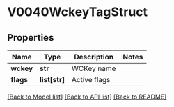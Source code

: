 # V0040WckeyTagStruct

## Properties
Name | Type | Description | Notes
------------ | ------------- | ------------- | -------------
**wckey** | **str** | WCKey name | 
**flags** | **list[str]** | Active flags | 

[[Back to Model list]](../README.md#documentation-for-models) [[Back to API list]](../README.md#documentation-for-api-endpoints) [[Back to README]](../README.md)


